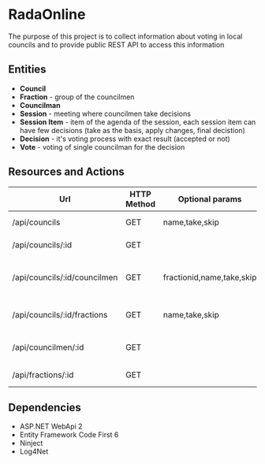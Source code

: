 # RadaOnline
The purpose of this project is to collect information about voting in local councils and to provide public REST API to access this information

## Entities
- **Council**
- **Fraction** - group of the councilmen
- **Councilman**
- **Session** - meeting where councilmen take decisions
- **Session Item** - item of the agenda of the session, each session item can have few decisions (take as the basis, apply changes, final decistion)
- **Decision** - it's voting process with exact result (accepted or not)
- **Vote** - voting of single councilman for the decision

## Resources and Actions
|Url|HTTP Method|Optional params|Operation|
|---|---|---|---|
|/api/councils|GET|name,take,skip|List of councils|
|/api/councils/:id|GET||Deails of the council|
|/api/councils/:id/councilmen|GET|fractionid,name,take,skip|List of councilmen of the council|
|/api/councils/:id/fractions|GET|name,take,skip|List of fractions of the council|
|/api/councilmen/:id|GET||Deails of the councilman|
|/api/fractions/:id|GET||Deails of the fraction|

## Dependencies
- ASP.NET WebApi 2
- Entity Framework Code First 6
- Ninject
- Log4Net